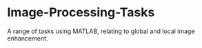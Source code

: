# Image-Processing-Tasks

A range of tasks using MATLAB, relating to global and local image enhancement.
